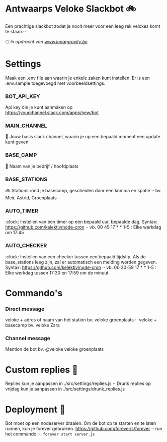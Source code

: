 # Antwaarps Veloke Slackbot :bike:
Een prachtige slackbot zodat je nooit meer voor een leeg rek velokes komt te staan.⋅⋅

:full_moon: *In opdracht van www.lunargravity.be*

# Settings
Maak een .env file aan waarin je enkele zaken kunt instellen. Er is een .env.sample toegevoegd met voorbeeldsettings.

### BOT_API_KEY
Api key die je kunt aanmaken op https://yourchannel.slack.com/apps/new/bot

### MAIN_CHANNEL
:speech_balloon: Jouw basis slack channel, waarin je op een bepaald moment een update kunt geven

### BASE_CAMP
:office: Naam van je bedrijf / hoofdplaats

### BASE_STATIONS
:bike: Stations rond je basecamp, gescheiden door een komma en spatie ⋅⋅
bv. Meir, Astrid, Groenplaats

### AUTO_TIMER
:clock: Instellen van een timer op een bepaald uur, bepaalde dag. Syntax: https://github.com/kelektiv/node-cron ⋅⋅
vb. 00 45 17 * * 1-5 : Elke werkdag om 17:45

### AUTO_CHECKER
:clock: Instellen van een checker tussen een bepaald tijdstip. Als de base_stations leeg zijn, zal er automatisch een melding worden gegeven. Syntax: https://github.com/kelektiv/node-cron ⋅⋅
vb. 00 30-59 17 * * 1-5 : Elke werkdag tussen 17:30 en 17:59 om de minuut

# Commando's
### Direct message
veloke + adres of naam van het station bv. veloke groenplaats ⋅⋅
veloke + basecamp bv. veloke Zara

### Channel message
Mention de bot bv. @veloke veloke groenplaats

# Custom replies :lipstick:
Replies kun je aanpassen in ./src/settings/replies.js ⋅⋅
Drunk replies op vrijdag kun je aanpassen in ./src/settings/drunk_replies.js

# Deployment :rocket:
Bot moet op een nodeserver draaien. Om de bot op te starten en te laten runnen, kun je forever gebruiken. https://github.com/foreverjs/forever ⋅⋅
run het commando: ⋅⋅
`forever start server.js`
